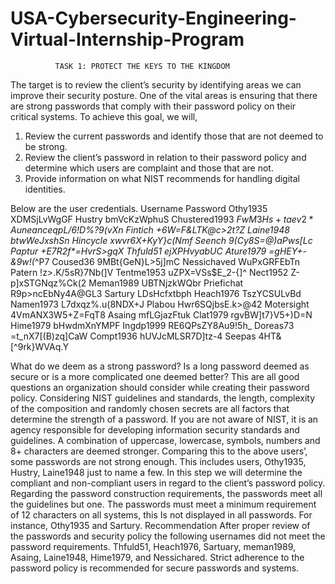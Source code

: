# USA-Cybersecurity-Engineering-Virtual-Internship-Program

              TASK 1: PROTECT THE KEYS TO THE KINGDOM
              
The target is to review the client’s security by identifying areas we can improve their security posture. One of the vital areas is ensuring that there are strong passwords that comply with their password policy on their critical systems. 
To achieve this goal, we will, 
1.	Review the current passwords and identify those that are not deemed to be strong.
2.	Review the client’s password in relation to their password policy and determine which users are complaint and those that are not.
3.	Provide information on what NIST recommends for handling digital identities.

Below are the user credentials.
Username	Password
Othy1935	XDMSjLvWgGF
Hustry	bmVcKzWphuS
Chustered1993	$FwM3Hs+taev2*%f
Auneance	q$_pL/6!D%?9(vXn
Fintich	+6W=F&LTK@c>2t?Z
Laine1948	btwWeJxshSn
Hincycle	xwvr6X+KyY}c(Nmf
Seench	9(Cy8S=@)aPws[Lc
Paptur	+E7R2f*=HvrS>gqX
Thfuld51	ejXPHvyabUC
Ature1979	=gHEY+-&9w!(_^P7
Coused36	9MBt{GeN}L>5j]mC
Nessichaved	WuPxGRFEbTn
Patern	!z>.K/5sR}7Nb(]V
Tentme1953	uZPX=VSs$E_2-{]^
Nect1952	Z-p]xSTGNqz%Ck(2
Meman1989	UBTNjzkWQbr
Priefichat	R9p>ncEbNy4A@GL3
Sartury	LDsHcfxtbph
Heach1976	TszYCSULvBd
Namen1973	L7dxqz%.u(8NDX+J
Plabou	Hwr6SQjbsE.k>@42
Motersight	4VmANX3W5+Z=FqT8
Asaing	mfLGjazFtuk
Clat1979	rgvBW]t7}V5+)D=N
Hime1979	bHwdmXnYMPF
Ingdp1999	RE6QPsZY8Au9!5h_
Doreas73	=t_nX7[(B)zq]CaW
Compt1936	hUVJcMLSR7D]tz-4
Seepas	4HT&[^9rk}WVAq.Y

What do we deem as a strong password? Is a long password deemed as secure or is a more complicated one deemed better? This are all good questions an organization should consider while creating their password policy. Considering NIST guidelines and standards, the length, complexity of the composition and randomly chosen secrets are all factors that determine the strength of a password. If you are not aware of NIST, it is an agency responsible for developing information security standards and guidelines. A combination of uppercase, lowercase, symbols, numbers and 8+ characters are deemed stronger. Comparing this to the above users’, some passwords are not strong enough. This includes users, Othy1935, Hustry, Laine1948 just to name a few. 
In this step we will determine the compliant and non-compliant users in regard to the client’s password policy. Regarding the password construction requirements, the passwords meet all the guidelines but one. The passwords must meet a minimum requirement of 12 characters on all systems, this Is not displayed in all passwords. For instance, Othy1935 and Sartury.
			        	Recommendation
After proper review of the passwords and security policy the following usernames did not meet the password requirements. Thfuld51, Heach1976, Sartuary, meman1989, Asaing, Laine1948, Hime1979, and Nessichared. Strict adherence to the password policy is recommended for secure passwords and systems.

